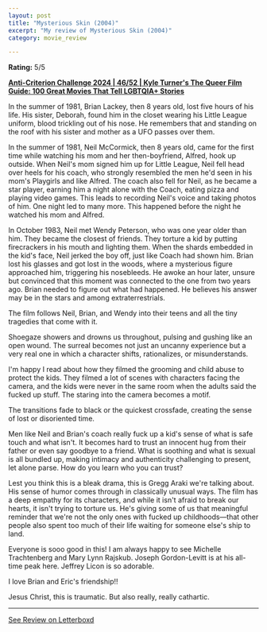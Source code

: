 ```yaml
---
layout: post
title: "Mysterious Skin (2004)"
excerpt: "My review of Mysterious Skin (2004)"
category: movie_review

---
```


**Rating:** 5/5

<b><a href="https://boxd.it/qBmUY/detail">Anti-Criterion Challenge 2024 | 46/52 | Kyle Turner's The Queer Film Guide: 100 Great Movies That Tell LGBTQIA+ Stories</a></b>

In the summer of 1981, Brian Lackey, then 8 years old, lost five hours of his life. His sister, Deborah, found him in the closet wearing his Little League uniform, blood trickling out of his nose. He remembers that and standing on the roof with his sister and mother as a UFO passes over them.

In the summer of 1981, Neil McCormick, then 8 years old, came for the first time while watching his mom and her then-boyfriend, Alfred, hook up outside. When Neil's mom signed him up for Little League, Neil fell head over heels for his coach, who strongly resembled the men he'd seen in his mom's Playgirls and like Alfred. The coach also fell for Neil, as he became a star player, earning him a night alone with the Coach, eating pizza and playing video games. This leads to recording Neil's voice and taking photos of him. One night led to many more. This happened before the night he watched his mom and Alfred.

In October 1983, Neil met Wendy Peterson, who was one year older than him. They became the closest of friends. They torture a kid by putting firecrackers in his mouth and lighting them. When the shards embedded in the kid's face, Neil jerked the boy off, just like Coach had shown him. Brian lost his glasses and got lost in the woods, where a mysterious figure approached him, triggering his nosebleeds. He awoke an hour later, unsure but convinced that this moment was connected to the one from two years ago. Brian needed to figure out what had happened. He believes his answer may be in the stars and among extraterrestrials.

The film follows Neil, Brian, and Wendy into their teens and all the tiny tragedies that come with it.

Shoegaze showers and drowns us throughout, pulsing and gushing like an open wound. The surreal becomes not just an uncanny experience but a very real one in which a character shifts, rationalizes, or misunderstands.

I'm happy I read about how they filmed the grooming and child abuse to protect the kids. They filmed a lot of scenes with characters facing the camera, and the kids were never in the same room when the adults said the fucked up stuff. The staring into the camera becomes a motif.

The transitions fade to black or the quickest crossfade, creating the sense of lost or disoriented time.

Men like Neil and Brian's coach really fuck up a kid's sense of what is safe touch and what isn't. It becomes hard to trust an innocent hug from their father or even say goodbye to a friend. What is soothing and what is sexual is all bundled up, making intimacy and authenticity challenging to present, let alone parse. How do you learn who you can trust?

Lest you think this is a bleak drama, this is Gregg Araki we're talking about. His sense of humor comes through in classically unusual ways. The film has a deep empathy for its characters, and while it isn't afraid to break our hearts, it isn't trying to torture us. He's giving some of us that meaningful reminder that we're not the only ones with fucked up childhoods—that other people also spent too much of their life waiting for someone else's ship to land.

Everyone is sooo good in this! I am always happy to see Michelle Trachtenberg and Mary Lynn Rajskub. Joseph Gordon-Levitt is at his all-time peak here. Jeffrey Licon is so adorable.

I love Brian and Eric's friendship!!

Jesus Christ, this is traumatic. But also really, really cathartic.

<hr>

[See Review on Letterboxd](https://boxd.it/8SfxUr)
